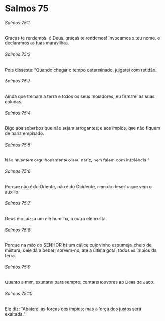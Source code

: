 # Salmos 75

###### Salmos 75:1

Graças te rendemos, ó Deus, graças te rendemos! Invocamos o teu nome, e declaramos as tuas maravilhas.

###### Salmos 75:2

Pois disseste: “Quando chegar o tempo determinado, julgarei com retidão.

###### Salmos 75:3

Ainda que tremam a terra e todos os seus moradores, eu firmarei as suas colunas.

###### Salmos 75:4

Digo aos soberbos que não sejam arrogantes; e aos ímpios, que não fiquem de nariz empinado.

###### Salmos 75:5

Não levantem orgulhosamente o seu nariz, nem falem com insolência.”

###### Salmos 75:6

Porque não é do Oriente, não é do Ocidente, nem do deserto que vem o auxílio.

###### Salmos 75:7

Deus é o juiz; a um ele humilha, a outro ele exalta.

###### Salmos 75:8

Porque na mão do SENHOR há um cálice cujo vinho espumeja, cheio de mistura; dele dá a beber; sorvem-no, até a última gota, todos os ímpios da terra.

###### Salmos 75:9

Quanto a mim, exultarei para sempre; cantarei louvores ao Deus de Jacó.

###### Salmos 75:10

Ele diz: “Abaterei as forças dos ímpios; mas a força dos justos será exaltada.”

